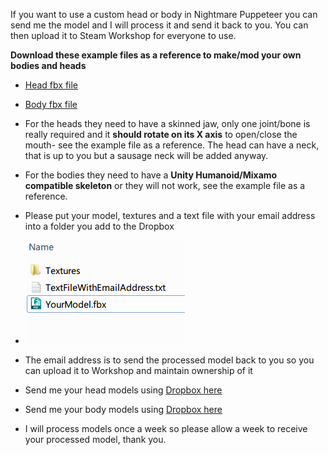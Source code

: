 If you want to use a custom head or body in Nightmare Puppeteer you can send me the model and I
will process it and send it back to you. You can then upload it to Steam Workshop for everyone to use.

**Download these example files as a reference to make/mod your own bodies and heads**

* [Head fbx file](https://github.com/mdotstrange/NightmarePuppeteerPublic/raw/master/Files/BlobHead.fbx)

* [Body fbx file](https://github.com/mdotstrange/NightmarePuppeteerPublic/raw/master/Files/workoutWoman.fbx)

* For the heads they need to have a skinned jaw, only one joint/bone is really required and it **should rotate on its X axis**
to open/close the mouth- see the example file as a reference. The head can have a neck, that is up to you but a sausage neck will be added anyway.

* For the bodies they need to have a **Unity Humanoid/Mixamo compatible skeleton** or they will not work, see the example file as a reference. 

* Please put your model, textures and a text file with your email address into a folder you add to the Dropbox
* ![this](https://raw.githubusercontent.com/mdotstrange/NightmarePuppeteerPublic/master/Files/ModelUpload.png)
* The email address is to send the processed model back to you so you can upload it to Workshop and maintain ownership of it

* Send me your head models using [Dropbox here](https://www.dropbox.com/request/iuxLfGnIaUohQm46mzeH)
* Send me your body models using [Dropbox here](https://www.dropbox.com/request/cgat97V4ziC2kswYdvIy)

* I will process models once a week so please allow a week to receive your processed model, thank you.
